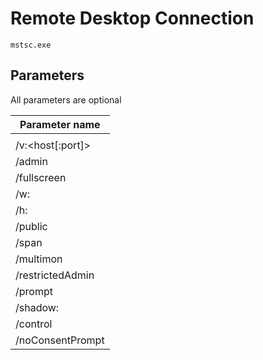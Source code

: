 # Remote Desktop Connection

```
mstsc.exe
```

## Parameters

All parameters are optional

| Parameter name |
| --- | 
| <connection file> | 
| /v:<host[:port]> | 
| /admin |
| /fullscreen |
| /w:<width> |
| /h:<height> |
| /public |
| /span |
| /multimon |
| /restrictedAdmin |
| /prompt |
| /shadow:<sessionID> |
| /control |
| /noConsentPrompt |
